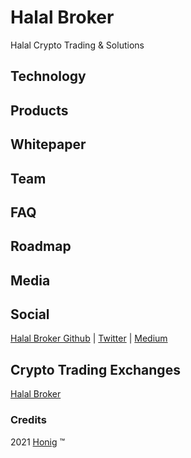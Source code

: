 # Halal Broker
Halal Crypto Trading & Solutions 
## Technology
## Products
## Whitepaper
## Team
## FAQ
## Roadmap
## Media
## Social
[Halal Broker Github](https://github.com/7robbie5/halal-broker)&nbsp;&#124;&nbsp;[Twitter](https://twitter.com/BrokerHalal)&nbsp;&#124;&nbsp;[Medium](https://medium.com/@halal.broker)
## Crypto Trading Exchanges
[Halal Broker](http://halal.broker)
### Credits
2021&nbsp;[Honig](http://www.robhonig.com)&nbsp;&trade;
